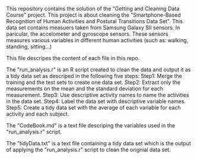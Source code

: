 This repository contains the solution of the "Getting and Cleaning Data Course" project.
This project is about cleaning the "Smartphone-Based Recognition of Human Activities 
and Postural Transitions Data Set".
This data set contains measuers taken from Samsung Galaxy SII sensors.
In paricular, the accelometer and gyroscope sensors. These sensors measures various variables
in different human activities (such as: walking, standing, sitting...)



This file descripes the content of each file in this repo.

The "run_analysis.r" is an R script created to clean the data and output it 
as a tidy data set as descriped in the following five steps:
Step1: Merge the training and the test sets to create one data set.
Step2: Extract only the measurements on the mean and the standard deviation for each measurement.
Step3: Use descriptive activity names to name the activities in the data set.
Step4: Label the data set with descriptive variable names.
Step5: Create a tidy data set with the average of each variable for each activity and each subject.


The "CodeBook.md" is a text file descriping the variables used in the "run_analysis.r" script.


The "tidyData.txt" is a text file containing a tidy data set which is the output of applying 
the "run_analysis.r" script to clean the orignial data set.
